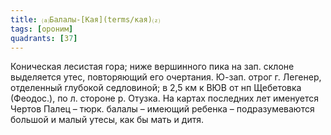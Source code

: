 ```yaml
---
title: ⒜Балалы-[Кая](terms/кая)⒵
tags: [ороним]
quadrants: [З7]
---
```


Коническая лесистая гора; ниже вершинного пика на зап. склоне выделяется утес,
повторяющий его очертания. Ю-зап. отрог г. Легенер, отделенный глубокой
седловиной; в 2,5 км к ВЮВ от нп Щебетовка (Феодос.), по л. стороне р. Отузка.
На картах последних лет именуется Чертов Палец – тюрк. балалы – имеющий ребенка
– подразумеваются большой и малый утесы, как бы мать и дитя.
